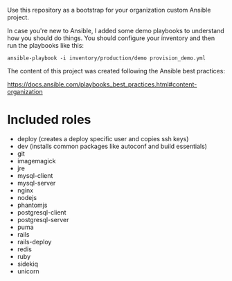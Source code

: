 Use this repository as a bootstrap for your organization custom Ansible project.

In case you're new to Ansible, I added some demo playbooks to understand how you should do things. You should configure your inventory and then run the playbooks like this:

```
ansible-playbook -i inventory/production/demo provision_demo.yml
```

The content of this project was created following the Ansible best practices:

https://docs.ansible.com/playbooks_best_practices.html#content-organization

# Included roles

* deploy (creates a deploy specific user and copies ssh keys)
* dev (installs common packages like autoconf and build essentials)
* git
* imagemagick
* jre
* mysql-client
* mysql-server
* nginx
* nodejs
* phantomjs
* postgresql-client
* postgresql-server
* puma
* rails
* rails-deploy
* redis
* ruby
* sidekiq
* unicorn
